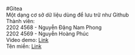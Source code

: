 #Gitea          
Một dạng cơ sở dữ liệu dùng để lưu trữ như Github             
Thành viên:        
    2202 4568 - Nguyễn Đặng Nam Phong           
    2202 4569 - Nguyễn Hoàng Phúc      
Video demo: [Link](https://drive.google.com/file/d/1FKoFxj5YoCealf63xa0DCGO87WlpEzYI/view?usp=sharing)            
Tên miền: [Link](https://gitea.phucnguyen.xyz/)            
